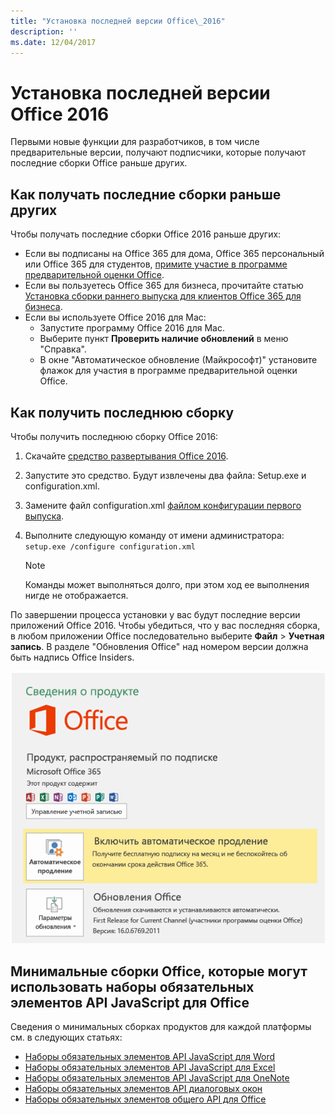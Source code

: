 ```yaml
---
title: "Установка последней версии Office\_2016"
description: ''
ms.date: 12/04/2017
---
```


# <a name="install-the-latest-version-of-office-2016"></a>Установка последней версии Office 2016

Первыми новые функции для разработчиков, в том числе предварительные версии, получают подписчики, которые получают последние сборки Office раньше других. 

## <a name="opt-in-to-getting-the-latest-builds"></a>Как получать последние сборки раньше других

Чтобы получать последние сборки Office 2016 раньше других: 

- Если вы подписаны на Office 365 для дома, Office 365 персональный или Office 365 для студентов, [примите участие в программе предварительной оценки Office](https://products.office.com/ru-ru/office-insider).
- Если вы пользуетесь Office 365 для бизнеса, прочитайте статью [Установка сборки раннего выпуска для клиентов Office 365 для бизнеса](https://support.office.com/ru-ru/article/Install-the-First-Release-build-for-Office-365-for-business-customers-4dd8ba40-73c0-4468-b778-c7b744d03ead?ui=en-US&rs=en-US&ad=US).
- Если вы используете Office 2016 для Mac:
    - Запустите программу Office 2016 для Mac.
    - Выберите пункт **Проверить наличие обновлений** в меню "Справка".
    - В окне "Автоматическое обновление (Майкрософт)" установите флажок для участия в программе предварительной оценки Office. 

## <a name="get-the-latest-build"></a>Как получить последнюю сборку

Чтобы получить последнюю сборку Office 2016: 

1. Скачайте [средство развертывания Office 2016](https://www.microsoft.com/en-us/download/details.aspx?id=49117). 
2. Запустите это средство. Будут извлечены два файла: Setup.exe и configuration.xml.
3. Замените файл configuration.xml [файлом конфигурации первого выпуска](https://raw.githubusercontent.com/OfficeDev/Office-Add-in-Commands-Samples/master/Tools/FirstReleaseConfig/configuration.xml).
4. Выполните следующую команду от имени администратора: `setup.exe /configure configuration.xml` 

    > [!NOTE]
    > Команды может выполняться долго, при этом ход ее выполнения нигде не отображается.

По завершении процесса установки у вас будут последние версии приложений Office 2016. Чтобы убедиться, что у вас последняя сборка, в любом приложении Office последовательно выберите **Файл**  >  **Учетная запись**. В разделе "Обновления Office" над номером версии должна быть надпись Office Insiders.

![Снимок экрана, на котором показаны сведения о продукте с надписью "Участники программы предварительной оценки Office"](../images/office-insiders.png)

## <a name="minimum-office-builds-for-office-javascript-api-requirement-sets"></a>Минимальные сборки Office, которые могут использовать наборы обязательных элементов API JavaScript для Office

Сведения о минимальных сборках продуктов для каждой платформы см. в следующих статьях:

- [Наборы обязательных элементов API JavaScript для Word](https://dev.office.com/reference/add-ins/requirement-sets/word-api-requirement-sets)
- [Наборы обязательных элементов API JavaScript для Excel](https://dev.office.com/reference/add-ins/requirement-sets/excel-api-requirement-sets)
- [Наборы обязательных элементов API JavaScript для OneNote](https://dev.office.com/reference/add-ins/requirement-sets/onenote-api-requirement-sets)
- [Наборы обязательных элементов API диалоговых окон](https://dev.office.com/reference/add-ins/requirement-sets/dialog-api-requirement-sets)
- [Наборы обязательных элементов общего API для Office](https://dev.office.com/reference/add-ins/requirement-sets/office-add-in-requirement-sets)
